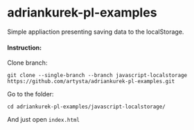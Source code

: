 # adriankurek-pl-examples

Simple appliaction presenting saving data to the localStorage.

#### Instruction:

Clone branch:

`git clone --single-branch --branch javascript-localstorage https://github.com/artysta/adriankurek-pl-examples.git`

Go to the folder:

`cd adriankurek-pl-examples/javascript-localstorage/`

And just open `index.html`